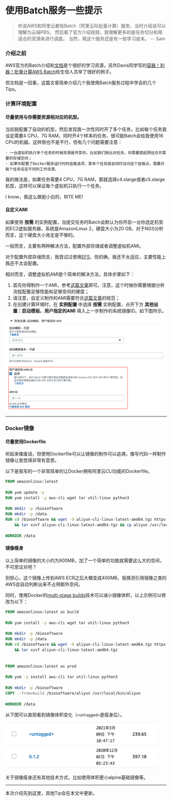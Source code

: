 # 使用Batch服务一些提示

> 听说AWS和阿里云都有Batch（阿里云叫批量计算）服务，当时介绍说可以理解为云端PBS。
> 然后看了官方介绍视频，我理解更多的是任务切分和用适合的资源来进行调度。
> 当然，用这个服务还是有一些学习成本。
> -- Sam



### 介绍之前

AWS官方的Batch介绍和[文档](https://docs.amazonaws.cn/batch/latest/userguide/what-is-batch.html)是个很好的学习资源，另外Davis同学写的[容器！利器！批量计算AWS Batch](./2020-01-14-how-to-use-aws-batch-china.md)给生信人员举了很好的例子。

但文档是一回事，这篇文章简单介绍几个我使用Batch服务过程中学会的几个Tips。

### 计算环境配置

#### 尽量使用与你需要资源相对应的机型。

当初我配置了自动的机型，然后发现我一次性同时开了多个任务，比如每个任务我设定需要4 CPU，7G RAM，同时开4个样本的任务，很可能Batch会给我使用16 CPU的机器。这样倒也不是不行，但有几个问题需要注意：

    - 一台虚拟机执行多个任务的时候资源是共享的，比如我们做比对任务，你需要提起预估总共需要的存储空间；
    - 如果你配置了Docker服务运行时的挂载选项，那多个任务就会同时访问这个挂载点，需要对每个任务设定不同的工作目录。

我的做法是，如果任务需要4 CPU，7G RAM，那就选择c4.xlarge或者c5.xlarge机型，这样可以保证每个虚拟机只执行一个任务。

I know，我这么做挺小白的，BITE ME!

#### 自定义AMI

如果使用 __按需__ 的实例配置，当提交任务时Batch会默认为你开启一台你选定机型的EC2虚拟服务器，系统是AmazonLinux 2，硬盘大小为20 GB。对于NGS分析而言，这个硬盘大小肯定是不够的。

一般而言，主要有两种解决方法，配置外部存储或者调整虚拟机AMI。

对于配置外部存储而言，我尝试过使用[EFS](./2020-01-31-efs-user-guide-101.md)，但的确，我还不太适应，主要性能上我还不太会配置。

相对而言，调整虚拟机AMI是个简单的解决方法，具体步骤如下：

1. 首先你得制作一个AMI，参考[这篇文章](./2020-01-25-how-to-create-ec2img.md)即可。注意，这个时候你需要根据分析流程配置足够性能和足够空间的硬盘；
2. 请注意，自定义制作的AMI需要符合[这篇文章](https://docs.amazonaws.cn/batch/latest/userguide/create-batch-ami.html)的规范；
3. 在创建计算环境时，在 __实例配置__ 中选择 __按需__ 实例配置，点开下方 __其他设置：启动模板、用户指定的AMI__ 填入上一步制作的系统镜像ID。如下图所示。

![用户指定AMI](../img/AWS-Batch-Custom-AMI.png)

---

### Docker镜像

#### 尽量使用Dockerfile

听起来像废话，但使用Dockerfile可以让镜像的制作可以追溯，像写代码一样制作镜像让我觉得非常有意思。

以下是我写的一个非常简单的让Docker拥有阿里云CLI功能的Dockerfile。

```Dockerfile
FROM amazonlinux:latest

RUN yum update -y
RUN yum install -y aws-cli wget tar util-linux python3

RUN mkdir -p /biosoftware
RUN mkdir -p /data
RUN cd /biosoftware && wget -O aliyun-cli-linux-latest-amd64.tgz https://aliyuncli.alicdn.com/aliyun-cli-linux-latest-amd64.tgz?spm=a2c4g.11186623.2.11.6a057dbflbfyNj\&file=aliyun-cli-linux-latest-amd64.tgz \
    && tar xzvf aliyun-cli-linux-latest-amd64.tgz && cp aliyun /usr/local/bin/

WORKDIR /data
```

#### 镜像瘦身

以上简单的镜像的大小约为900MB，加了一个简单的功能就需要这么大的空间，不可思议对吧？

别担心，这个镜像上传到AWS ECR之后大概变成400MB，我猜测引用镜像之类的AWS会自动判断出来不占用额外空间。

同时，使用Docker的[multi-stage builds](https://docs.docker.com/develop/develop-images/multistage-build/)技术可以减小镜像体积，以上示例可以修改为以下：

```Dockerfile
FROM amazonlinux:latest as build

RUN yum install -y aws-cli wget tar util-linux python3

RUN mkdir -p /biosoftware
RUN mkdir -p /data
RUN cd /biosoftware && wget -O aliyun-cli-linux-latest-amd64.tgz https://aliyuncli.alicdn.com/aliyun-cli-linux-latest-amd64.tgz?spm=a2c4g.11186623.2.11.6a057dbflbfyNj\&file=aliyun-cli-linux-latest-amd64.tgz \
    && tar xzvf aliyun-cli-linux-latest-amd64.tgz


FROM amazonlinux:latest as prod

RUN yum -y install aws-cli tar util-linux python3

RUN mkdir -p /biosoftware
COPY --from=build /biosoftware/aliyun /usr/local/bin/aliyun

WORKDIR /data
```

从下图可以直观看到镜像体积变化（`<untagged>`是瘦身后）。

![Docker镜像瘦身前后对比](../img/Docker-Image-Size-Compare.png)

关于镜像瘦身还有其他技术方式，比如使用体积更小alpine基础镜像等。

---

本次介绍先到这里，其他Tip会在本文中更新。
